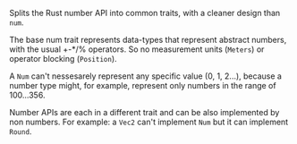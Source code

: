 Splits the Rust number API into common traits, with a cleaner design than ```num```.

The base num trait represents data-types that represent abstract numbers, with the usual +-*/% operators.
So no measurement units (```Meters```) or operator blocking (```Position```).

A ```Num``` can't nessesarely represent any specific value (0, 1, 2...),
because a number type might, for example, represent only numbers in the range of 100...356.

Number APIs are each in a different trait and can be also implemented by non numbers.
For example: a ```Vec2``` can't implement ```Num``` but it can implement ```Round```.
